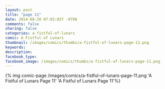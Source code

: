 ```yaml
---
layout: post
title: "page 11"
date: 2014-08-20 07:03:037 -0700
comments: false
sharing: false
categories: a-fistful-of-lunars
comic: A Fistful of Lunars
thumbnail: /images/comics/thumbs/a-fistful-of-lunars-page-11.png
keywords: 
description: 
facebook_type: 
facebook_image: /images/comics/thumbs/a-fistful-of-lunars-page-11.png
---
```

{% img comic-page /images/comics/a-fistful-of-lunars-page-11.png 'A Fistful of Lunars Page 11' 'A Fistful of Lunars Page 11'%}
